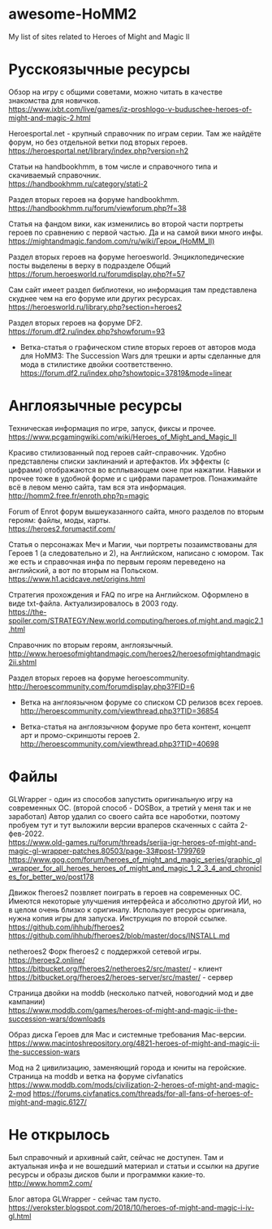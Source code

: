 # awesome-HoMM2
My list of sites related to Нeroes of Might and Magic II

# Русскоязычные ресурсы
Обзор на игру с общими советами, можно читать в качестве знакомства для новичков. <br>
https://www.ixbt.com/live/games/iz-proshlogo-v-buduschee-heroes-of-might-and-magic-2.html

Heroesportal.net - крупный справочник по играм серии. Там же найдёте форум, но без отдельной ветки под вторых героев. <br>
https://heroesportal.net/library/index.php?version=h2

Статьи на handbookhmm, в том числе и справочного типа и скачиваемый справочник. <br>
https://handbookhmm.ru/category/stati-2

Раздел вторых героев на форуме handbookhmm. <br>
https://handbookhmm.ru/forum/viewforum.php?f=38

Статья на фандом вики, как изменились во второй части портреты героев по сравнению с первой частью. Да и на самой вики много инфы. <br>
https://mightandmagic.fandom.com/ru/wiki/Герои_(HoMM_II)

Раздел вторых героев на форуме heroesworld. Энциклопедические посты выделены в верху в подразделе Общий<br>
https://forum.heroesworld.ru/forumdisplay.php?f=57

Сам сайт имеет раздел библиотеки, но информация там представлена скуднее чем на его форуме или других ресурсах. <br>
https://heroesworld.ru/library.php?section=heroes2

Раздел вторых героев на форуме DF2. <br>
https://forum.df2.ru/index.php?showforum=93

* Ветка-статья о графическом стиле вторых героев от авторов мода для HoMM3: The Succession Wars для трешки и арты сделанные для мода в стилистике двойки соответственно. <br>
https://forum.df2.ru/index.php?showtopic=37819&mode=linear


# Англоязычные ресурсы
Техническая информация по игре, запуск, фиксы и прочее. <br>
https://www.pcgamingwiki.com/wiki/Heroes_of_Might_and_Magic_II

Красиво стилизованный под героев сайт-справочник. Удобно представлены списки заклинаний и артефактов. Их эффекты (с цифрами) отображаются во всплывающем окне при нажатии. Навыки и прочее тоже в удобной форме и с цифрами параметров. Понажимайте всё в левом меню сайта, там вся эта информация.<br>
http://homm2.free.fr/enroth.php?p=magic

Forum of Enrot форум вышеуказанного сайта, много разделов по вторым героям: файлы, моды, карты. <br>
https://heroes2.forumactif.com/

Статья о персонажах Меч и Магии, чьи портреты позаимствованы для Героев 1 (а следовательно и 2), на Английском, написано с юмором. Так же есть и справочная инфа по первым героям переведено на английский, а вот по вторым на Польском. <br>
https://www.h1.acidcave.net/origins.html

Стратегия прохождения и FAQ по игре на Английском. Оформлено в виде txt-файла. Актуализировалось в 2003 году. <br>
https://the-spoiler.com/STRATEGY/New.world.computing/heroes.of.might.and.magic2.1.html

Справочник по вторым героям, англоязычный. <br>
http://www.heroesofmightandmagic.com/heroes2/heroesofmightandmagic2ii.shtml

Раздел вторых героев на форуме heroescommunity. <br>
http://heroescommunity.com/forumdisplay.php3?FID=6

* Ветка на англоязычном форуме со списком CD релизов всех героев. <br>
http://heroescommunity.com/viewthread.php3?TID=36854

* Ветка-статья на англоязычном форуме про бета контент, концепт арт и промо-скриншоты героев 2. <br>
http://heroescommunity.com/viewthread.php3?TID=40698


# Файлы
GLWrapper - один из способов запустить оригинальную игру на современных ОС. (второй способ - DOSBox, а третий у меня так и не заработал)
Автор удалил со своего сайта все нароботки, поэтому пробуем тут и тут выложили версии враперов скаченных с сайта 2-фев-2022. <br>
https://www.old-games.ru/forum/threads/serija-igr-heroes-of-might-and-magic-gl-wrapper-patches.80503/page-33#post-1799769
https://www.gog.com/forum/heroes_of_might_and_magic_series/graphic_gl_wrapper_for_all_heroes_heroes_of_might_and_magic_1_2_3_4_and_chronicles_for_better_wo/post178

Движок fheroes2 позвляет поиграть в героев на современных ОС. Имеются некоторые улучшения интерфейса и абсолютно другой ИИ, но в целом очень близко к оригиналу. Использует ресурсы оригинала, нужна копия игры для запуска. Инструкция по второй ссылке. <br>
https://github.com/ihhub/fheroes2 <br>
https://github.com/ihhub/fheroes2/blob/master/docs/INSTALL.md

netheroes2 Форк fheroes2 с поддержкой сетевой игры. <br>
https://heroes2.online/ <br>
https://bitbucket.org/fheroes2/netheroes2/src/master/ - клиент <br>
https://bitbucket.org/fheroes2/heroes-server/src/master/ - сервер

Страница двойки на moddb (несколько патчей, новогодний мод и две кампании) <br>
https://www.moddb.com/games/heroes-of-might-and-magic-ii-the-succession-wars/downloads

Образ диска Героев для Mac и системные требования Mac-версии. <br>
https://www.macintoshrepository.org/4821-heroes-of-might-and-magic-ii-the-succession-wars

Мод на 2 цивилизацию, заменяющий города и юниты на геройские. Страница на moddb и ветка на форуме civfanatics <br>
https://www.moddb.com/mods/civilization-2-heroes-of-might-and-magic-2-mod
https://forums.civfanatics.com/threads/for-all-fans-of-heroes-of-might-and-magic.6127/


# Не открылось

Был справочный и архивный сайт, сейчас не доступен. Там и актуальная инфа и не вошедший материал и статьи и ссылки на другие ресурсы и образы дисков были и программки какие-то. <br>
http://www.homm2.com/

Блог автора GLWrapper - сейчас там пусто. <br>
https://verokster.blogspot.com/2018/10/heroes-of-might-and-magic-i-iv-gl.html

